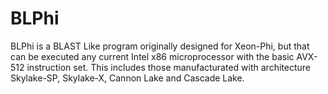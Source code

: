 # BLPhi
BLPhi is a BLAST Like program originally designed for Xeon-Phi, but that can be executed any current Intel x86 microprocessor with the basic AVX-512 instruction set. This includes those manufacturated with architecture Skylake-SP, Skylake-X, Cannon Lake and Cascade Lake.

